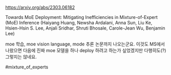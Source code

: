 https://arxiv.org/abs/2303.06182

Towards MoE Deployment: Mitigating Inefficiencies in Mixture-of-Expert (MoE) Inference (Haiyang Huang, Newsha Ardalani, Anna Sun, Liu Ke, Hsien-Hsin S. Lee, Anjali Sridhar, Shruti Bhosale, Carole-Jean Wu, Benjamin Lee)

moe 학습, moe vision language, mode 추론 논문까지 나오는군요. 이것도 MS에서 나왔으면 다음에 진짜 moe 모델을 하나 deploy 하려고 하는가 싶었겠지만 다행히도(?) 그렇지는 않네요.

#mixture_of_experts 